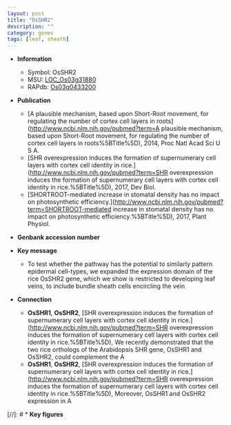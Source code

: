 ```yaml
---
layout: post
title: "OsSHR2"
description: ""
category: genes
tags: [leaf, sheath]
---
```


* **Information**  
    + Symbol: OsSHR2  
    + MSU: [LOC_Os03g31880](http://rice.plantbiology.msu.edu/cgi-bin/ORF_infopage.cgi?orf=LOC_Os03g31880)  
    + RAPdb: [Os03g0433200](http://rapdb.dna.affrc.go.jp/viewer/gbrowse_details/irgsp1?name=Os03g0433200)  

* **Publication**  
    + [A plausible mechanism, based upon Short-Root movement, for regulating the number of cortex cell layers in roots](http://www.ncbi.nlm.nih.gov/pubmed?term=A plausible mechanism, based upon Short-Root movement, for regulating the number of cortex cell layers in roots%5BTitle%5D), 2014, Proc Natl Acad Sci U S A.
    + [SHR overexpression induces the formation of supernumerary cell layers with cortex cell identity in rice.](http://www.ncbi.nlm.nih.gov/pubmed?term=SHR overexpression induces the formation of supernumerary cell layers with cortex cell identity in rice.%5BTitle%5D), 2017, Dev Biol.
    + [SHORTROOT-mediated increase in stomatal density has no impact on photosynthetic efficiency.](http://www.ncbi.nlm.nih.gov/pubmed?term=SHORTROOT-mediated increase in stomatal density has no impact on photosynthetic efficiency.%5BTitle%5D), 2017, Plant Physiol.

* **Genbank accession number**  

* **Key message**  
    + To test whether the pathway has the potential to similarly pattern epidermal cell-types, we expanded the expression domain of the rice OsSHR2 gene, which we show is restricted to developing leaf veins, to include bundle sheath cells encircling the vein

* **Connection**  
    + __OsSHR1__, __OsSHR2__, [SHR overexpression induces the formation of supernumerary cell layers with cortex cell identity in rice.](http://www.ncbi.nlm.nih.gov/pubmed?term=SHR overexpression induces the formation of supernumerary cell layers with cortex cell identity in rice.%5BTitle%5D),  We recently demonstrated that the two rice orthologs of the Arabidopsis SHR gene, OsSHR1 and OsSHR2, could complement the A
    + __OsSHR1__, __OsSHR2__, [SHR overexpression induces the formation of supernumerary cell layers with cortex cell identity in rice.](http://www.ncbi.nlm.nih.gov/pubmed?term=SHR overexpression induces the formation of supernumerary cell layers with cortex cell identity in rice.%5BTitle%5D),  Moreover, OsSHR1 and OsSHR2 expression in A

[//]: # * **Key figures**  


